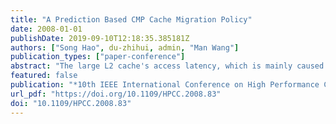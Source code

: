 ```yaml
---
title: "A Prediction Based CMP Cache Migration Policy"
date: 2008-01-01
publishDate: 2019-09-10T12:18:35.385181Z
authors: ["Song Hao", du-zhihui, admin, "Man Wang"]
publication_types: ["paper-conference"]
abstract: "The large L2 cache's access latency, which is mainly caused by wire delay, is a critical problem to improve the performance of CMP (Chip Multi-Processor) in NUCA (Non-Uniform Cache Architecture). A CMP L2 cache accessing performance model is provided first to analyze and evaluate the L2 access efficiency in this paper. The total L2 cache access latency problem is formalized as an optimal problem and the lower bound of L2 cache access latency is given based on this model. A novel PBM (Prediction based L2 cache data Migration) algorithm, which employs the sequential prediction technology to identify the data to be accessed in the near future, is designed to migrate the data to be accessed toward their users in early and this method can enable the cores to perform their accesses to the L2 cache in close banks. The analysis results show that this active data migration algorithm can take advantage of the principle of locality to reduce the data access latency much more than the traditional lazy data migration policy. To evaluate the theoretic analysis results, the HMTT toolkit is used to capture the complete memory trace of the SPEC 2000 benchmark running on an SMP computer. The memory trace shows that our prediction technology can work well and at the same time, an L2 cache access simulator is developed to deal with the memory trace data. The simulation experiments show that both the shorter block transfer distance and the lower average access latency can be achieved in the PBM policy. The average block transfer distance can be reduced by up to 16.9%, and the average L2 access latency can be reduced by up to 8.4%."
featured: false
publication: "*10th IEEE International Conference on High Performance Computing and Communications, HPCC 2008, 25-27 Sept. 2008, Dalian, China*"
url_pdf: "https://doi.org/10.1109/HPCC.2008.83"
doi: "10.1109/HPCC.2008.83"
---
```


